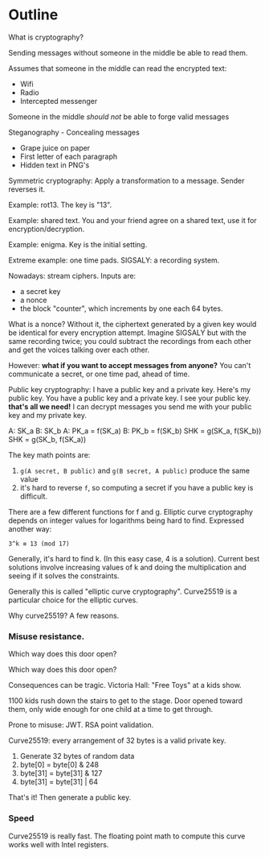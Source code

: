 # Outline

What is cryptography?

Sending messages without someone in the middle be able to read them.

Assumes that someone in the middle can read the encrypted text:

- Wifi
- Radio
- Intercepted messenger

Someone in the middle *should not* be able to forge valid messages

Steganography - Concealing messages

- Grape juice on paper
- First letter of each paragraph
- Hidden text in PNG's

Symmetric cryptography: Apply a transformation to a message. Sender reverses it.

Example: rot13. The key is "13".

Example: shared text. You and your friend agree on a shared text, use it for
encryption/decryption.

Example: enigma. Key is the initial setting.

Extreme example: one time pads. SIGSALY: a recording system.

Nowadays: stream ciphers. Inputs are:

- a secret key
- a nonce
- the block "counter", which increments by one each 64 bytes.

What is a nonce? Without it, the ciphertext generated by a given key would be
identical for every encryption attempt. Imagine SIGSALY but with the same
recording twice; you could subtract the recordings from each other and get the
voices talking over each other.

However: **what if you want to accept messages from anyone?** You can't
communicate a secret, or one time pad, ahead of time.

Public key cryptography: I have a public key and a private key. Here's my public
key. You have a public key and a private key. I see your public key. **that's
all we need!** I can decrypt messages you send me with your public key and my
private key.

A: SK_a                  B: SK_b
A: PK_a = f(SK_a)        B: PK_b = f(SK_b)
SHK = g(SK_a, f(SK_b))   SHK = g(SK_b, f(SK_a))

The key math points are:

1) `g(A secret, B public)` and `g(B secret, A public)` produce the same value
2) it's hard to reverse `f`, so computing a secret if you have a public key is difficult.

There are a few different functions for f and g. Elliptic curve cryptography
depends on integer values for logarithms being hard to find. Expressed another
way:

    3^k ≡ 13 (mod 17)

Generally, it's hard to find k. (In this easy case, 4 is a solution). Current
best solutions involve increasing values of k and doing the multiplication and
seeing if it solves the constraints.

Generally this is called "elliptic curve cryptography". Curve25519 is
a particular choice for the elliptic curves.

Why curve25519? A few reasons.

### Misuse resistance.

Which way does this door open?

Which way does this door open?

Consequences can be tragic. Victoria Hall: "Free Toys" at a kids show.

1100 kids rush down the stairs to get to the stage. Door opened toward them,
only wide enough for one child at a time to get through.

Prone to misuse: JWT. RSA point validation.

Curve25519: every arrangement of 32 bytes is a valid private key.

1) Generate 32 bytes of random data
2) byte[0] = byte[0] & 248
3) byte[31] = byte[31] & 127
4) byte[31] = byte[31] | 64

That's it! Then generate a public key.

### Speed

Curve25519 is really fast. The floating point math to compute this curve works
well with Intel registers.
